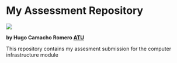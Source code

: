 # My Assessment Repository

![](https://oikotimes.com/wp-content/uploads/2022/06/cloud.jpg)

**by Hugo Camacho Romero [ATU](https://www.atu.ie/)**

This repository contains my assesment submission for the computer infrastructure module
